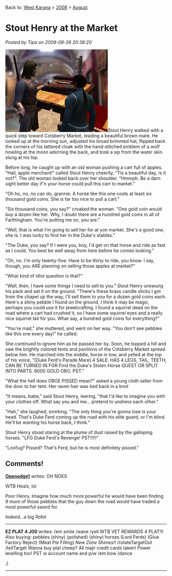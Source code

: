 Back to: [West Karana](/posts/westkarana.md) > [2008](/posts/2008/westkarana.md) > [August](./westkarana.md)
# Stout Henry at the Market

*Posted by Tipa on 2008-08-26 20:36:20*

![](../../../uploads/2008/08/market2.jpg "market2")Stout Henry walked with a quick step toward Cotsberry Market, leading a beautiful brown mare. He looked up at the morning sun, adjusted his broad brimmed hat, flipped back the corners of his tattered cloak with the hand-stitched emblem of a wolf howling at the moon adorning the back, and took a sip from the water skin slung at his hip.

Before long, he caught up with an old woman pushing a cart full of apples. "Hail, apple merchant!" called Stout Henry cheerily, "Tis a beautiful day, is it not?". The old woman looked back over her shoulder. "Hmmph. Be a darn sight better day if'n your horse could pull this cart to market."

"Oh ho, no, no can do, grannie. A horse like this one costs at least six thousand gold coins. She is far too nice to pull a cart."

"Six thousand coins, you say?" croaked the woman. "One gold coin would buy a dozen like her. Why, I doubt there are a hundred gold coins in all of Farthingham. You're putting me on, you are."

"Well, that is what I'm going to sell her for at yon market. She's a good one, she is. I was lucky to find her in the Duke's stables."

"The Duke, you say? If I were you, boy, I'd get on that horse and ride as fast as I could. You best be well away from here before he comes looking."

"Oh, no. I'm only twenty-five. Have to be thirty to ride, you know. I say, though, you ARE planning on selling those apples at market?"

"What kind of idiot question is that?"

"Well, then, I have some things I need to sell to you." Stout Henry unswung his pack and set it on the ground. "There's these brass candle sticks I got from the chapel up the way, I'll sell them to you for a dozen gold coins each. Here's a shiny pebble I found on the ground, I think it may be magic, perhaps you could use it for jewelcrafting. I found a squirrel dead on the road where a cart had crushed it, so I have some squirrel eyes and a really nice squirrel tail for you. What say, a hundred gold coins for everything?"

"You're mad," she muttered, and went on her way. "You don't see pebbles like this one every day!" he called.

She continued to ignore him as he passed her by. Soon, he topped a hill and saw the brightly colored tents and pavilions of the Cotsberry Market spread below him. He marched into the middle, horse in tow, and yelled at the top of his voice, "[Duke Ferd's Parade Mare] 4 SALE. HAS 4 LEGS, TAIL, TEETH, CAN BE TURNED IN FOR Find the Duke's Stolen Horse QUEST OR SPLIT INTO PARTS. 6000 GOLD OBO. PST."

"What the hell does OBOE PISSED mean?" asked a young cloth seller from the door to her tent. Her raven hair was tied back in a knot 

"It means, babe," said Stout Henry, leering, "that I'd like to imagine you with your clothes off. What say you and me... pretend to undress each other."

"Hah," she laughed, smirking. "The only thing you're gonna lose is your head. That's Duke Ferd coming up the road with his elite guard, or I'm blind. He'll be wanting his horse back, I think."

Stout Henry stood staring at the plume of dust raised by the galloping horses. "LFG Duke Ferd's Revenge! PST!!!!!"

"Loofug? Pissed? That's Ferd, but he is most definitely pissed."

## Comments!

**[Openedge1](http://simple-n-complex.blogspot.com)** writes: OH NOES

WTB Healz, lol

Poor Henry. Imagine how much more powerful he would have been finding 9 more of those pebbles that the guy down the road would have traded a most powerful sword for.

Indeed...a big Rofol

---

**EZ PLAT 4 J00** writes: /em smile
/wave
/yell WTB VET REWARDS 4 PLAT!!! Also buying:
pebbles (shiny) (polished) (shiny)
horses (Lord Ferds) (Glue Factory Reject) (Meat Pie Filling)
*New Zone Shinies!!*
/rotateTargetOut
/tellTarget
Wanna buy plat cheep? All majir credit cards taken! Power levelling too! PST w account name and p/w
/em bow
/dance


;)

---

